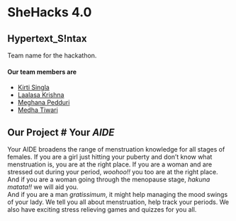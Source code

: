 # SheHacks 4.0 

## Hypertext_S!ntax
Team name for the hackathon.


#### Our team members are 
* [Kirti Singla](https://github.com/codesanta142)
* [Laalasa Krishna](https://github.com/Laalasa)
* [Meghana Pedduri](https://github.com/meghana-pedduri)
* [Medha Tiwari](https://github.com/medhatiwari)


## Our Project # Your *AIDE* 
Your AIDE broadens the range of menstruation knowledge for all stages of females. If you are a girl just hitting your puberty and don’t know what menstruation is, you are at the right place. 
If you are a woman and are stressed out during your period, *woohoo!!* you too are at the right place. 
And if you are a woman going through the menopause stage, *hakuna matata!!* we will aid you.  
And if you are a man *gratissimum*, it might help managing the mood swings of your lady. 
We tell you all about menstruation, help track your periods. We also have exciting stress relieving games and quizzes for you all.
